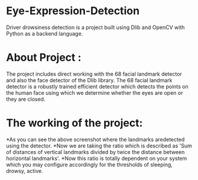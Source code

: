 # Eye-Expression-Detection
Driver drowsiness detection is a project built using Dlib and OpenCV with Python as a backend language.

# About Project :
The project includes direct working with the 68 facial landmark detector and also the face detector of the Dlib library. The 68 facial landmark detector is a robustly trained efficient detector which detects the points on the human face using which we determine whether the eyes are open or they are closed.

# The working of the project:
*As you can see the above screenshot where the landmarks aredetected using the detector.
*Now we are taking the ratio which is described as 'Sum of distances of vertical landmarks divided by twice the distance between horizontal landmarks'.
*Now this ratio is totally dependent on your system which you may configure accordingly for the thresholds of sleeping, drowsy, active.
